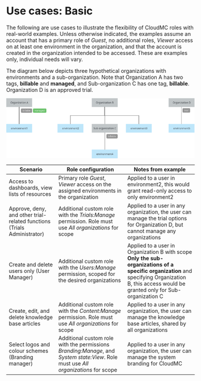 # Use cases: Basic
The following are use cases to illustrate the flexibility of CloudMC roles with real-world examples.  Unless otherwise indicated, the examples assume an account that has a primary role of *Guest*, no additional roles,  *Viewer* access on at least one environment in the organization, and that the account is created in the organization intended to be accessed.  These are examples only, individual needs will vary.

The diagram below depicts three hypothetical organizations with environments and a sub-organization.  Note that Organization A has two tags, **billable** and **managed**, and Sub-organization C has one tag, **billable**.  Organization D is an approved trial.

![use cases diagram](use-cases-trial-en.png)

| Scenario | Role configuration | Notes from example |
| --- | --- | --- |
| Access to dashboards, view lists of resources | Primary role *Guest*, *Viewer* access on the assigned environments in the organization | Applied to a user in environment2, this would grant read-only access to only environment2 |
| Approve, deny, and other trial-related functions (Trials Administrator) | Additional custom role with the *Trials:Manage* permission.  Role must use *All organizations* for scope | Applied to a user in any organization, the user can manage the trial options for Organization D, but cannot manage any organizations |
| Create and delete users only (User Manager) | Additional custom role with the *Users:Manage* permission, scoped for the desired organizations | Applied to a user in Organization B with scope **Only the sub-organizations of a specific organization** and specifying Organization B, this access would be granted only for Sub-organization C |
| Create, edit, and delete knowledge base articles | Additional custom role with the *Content:Manage* permission.  Role must use *All organizations* for scope | Applied to a user in any organization, the user can manage the knowledge base articles, shared by all organizations |
| Select logos and colour schemes (Branding manager) | Additional custom role with the permissions *Branding:Manage*, and *System state:View*. Role must use *All organizations* for scope | Applied to a user in any organization, the user can manage the system branding for CloudMC |
